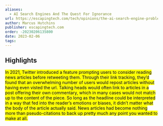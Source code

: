 ```yaml
---
aliases:
  - AI Search Engines And The Quest For Ignorance
url: https://escapingtech.com/tech/opinions/the-ai-search-engine-problem.html
author: Marcus Hutchins
publisher: escapingtech.com
order: -20230206135800
date: 2023-02-06
tags:
---
```


## Highlights
<mark>In 2021, Twitter introduced a feature prompting users to consider reading news articles before retweeting them. Through their link tracking, they’d found that an overwhelming number of users would repost articles without having even visted the url. Talking heads would often link to articles in a post offering their own commentary, which in many cases would not match up to the content of the piece. So long as the headline could be interpreted in a way that fed into the reader’s emotions or biases, it didn’t matter what the body of the article actually said. News articles had become nothing more than pseudo-citations to back up pretty much any point you wanted to make at all.</mark>

